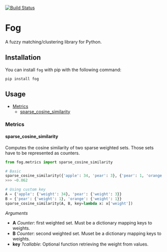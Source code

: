 [![Build Status](https://travis-ci.org/Yomguithereal/fog.svg)](https://travis-ci.org/Yomguithereal/fog)

# Fog

A fuzzy matching/clustering library for Python.

## Installation

You can install `fog` with pip with the following command:

```
pip install fog
```

## Usage

* [Metrics](#metrics)
  - [sparse_cosine_similarity](#sparse_cosine_similarity)

### Metrics

#### sparse_cosine_similarity

Computes the cosine similarity of two sparse weighted sets. Those sets have to be represented as counters.

```python
from fog.metrics import sparse_cosine_similarity

# Basic
sparse_cosine_similarity({'apple': 34, 'pear': 3}, {'pear': 1, 'orange': 1})
>>> ~0.062

# Using custom key
A = {'apple': {'weight': 34}, 'pear': {'weight': 3}}
B = {'pear': {'weight': 1}, 'orange': {'weight': 1}}
sparse_cosine_similarity(A, B, key=lambda x: x['weight'])
```

*Arguments*

* **A** *Counter*: first weighted set. Must be a dictionary mapping keys to weights.
* **B** *Counter*: second weighted set. Muset be a dictionary mapping keys to weights.
* **key** *?callable*: Optional function retrieving the weight from values.
